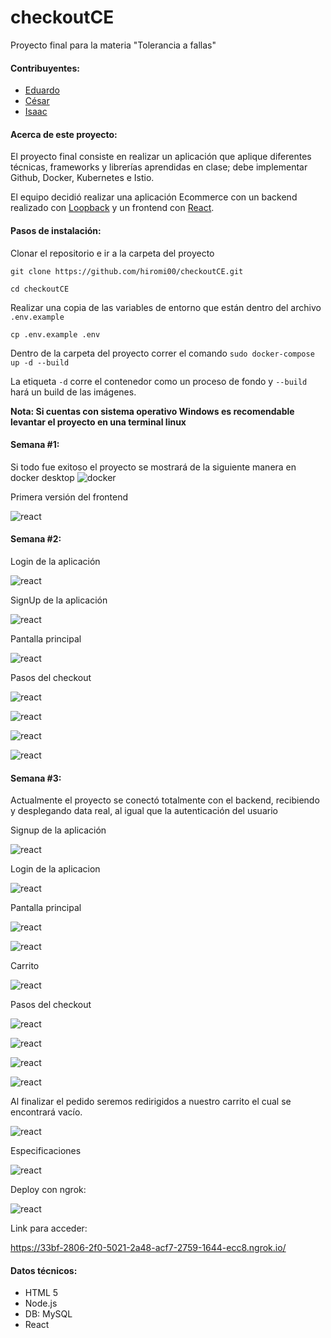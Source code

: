 # checkoutCE

Proyecto final para la materia "Tolerancia a fallas"
#### Contribuyentes: 
+ [Eduardo](https://github.com/EduardoPEMA)
+ [César](https://github.com/hiromi00)
+ [Isaac](https://github.com/isaacfulcrum)

#### Acerca de este proyecto:

El proyecto final consiste en realizar un aplicación que aplique diferentes técnicas, frameworks y librerías aprendidas en clase; debe implementar Github, Docker, Kubernetes e Istio. 

El equipo decidió realizar una aplicación Ecommerce con un  backend realizado con [Loopback](https://loopback.io/) y un frontend con [React](https://es.reactjs.org/). 

#### Pasos de instalación:

Clonar el repositorio e ir a la carpeta del proyecto

`git clone https://github.com/hiromi00/checkoutCE.git`

`cd checkoutCE`

Realizar una copia de las variables de entorno que están dentro del archivo `.env.example`

`cp .env.example .env`

Dentro de la carpeta del proyecto correr el comando
`sudo docker-compose up -d --build`

La etiqueta `-d` corre el contenedor como un proceso de fondo y `--build` hará un build de las imágenes.

**Nota: Si cuentas con sistema operativo Windows es recomendable levantar el proyecto en una terminal linux**

#### Semana #1:

Si todo fue exitoso el proyecto se mostrará de la siguiente manera en docker desktop
![docker](https://github.com/hiromi00/checkoutCE/blob/main/assets/containers.png?raw=true "Docker")

Primera versión del frontend

![react](https://github.com/hiromi00/checkoutCE/blob/main/assets/frontendv1.png?raw=true"React")

#### Semana #2:

Login de la aplicación

![react](https://github.com/hiromi00/checkoutCE/blob/main/assets/login.PNG?raw=true"Login")

SignUp de la aplicación

![react](https://github.com/hiromi00/checkoutCE/blob/main/assets/signup.PNG?raw=true"SignUp")

Pantalla principal

![react](https://github.com/hiromi00/checkoutCE/blob/main/assets/carrito.PNG?raw=true"Dashboard")

Pasos del checkout

![react](https://github.com/hiromi00/checkoutCE/blob/main/assets/checkout1.PNG?raw=true"Checkout")

![react](https://github.com/hiromi00/checkoutCE/blob/main/assets/checkout2.PNG?raw=true"Checkout")

![react](https://github.com/hiromi00/checkoutCE/blob/main/assets/checkout3.PNG?raw=true"Checkout")

![react](https://github.com/hiromi00/checkoutCE/blob/main/assets/checkout4.PNG?raw=true"Checkout")
#### Semana #3:

Actualmente el proyecto se conectó totalmente con el backend, recibiendo y desplegando data real, al igual que la autenticación del usuario

Signup de la aplicación

![react](https://github.com/hiromi00/checkoutCE/blob/main/assets/week%20%233/signup.PNG?raw=true"SignUp")

Login de la aplicacion

![react](https://github.com/hiromi00/checkoutCE/blob/main/assets/week%20%233/login.PNG?raw=true"Login")

Pantalla principal

![react](https://github.com/hiromi00/checkoutCE/blob/main/assets/week%20%233/dashboard.PNG?raw=true"Dashboard")

![react](https://github.com/hiromi00/checkoutCE/blob/main/assets/week%20%233/cartAdd.PNG?raw=true"Dashboard")

Carrito

![react](https://github.com/hiromi00/checkoutCE/blob/main/assets/week%20%233/shopCart.PNG?raw=true"Carrito")

Pasos del checkout

![react](https://github.com/hiromi00/checkoutCE/blob/main/assets/week%20%233/checkout1.PNG?raw=true"Checkout")

![react](https://github.com/hiromi00/checkoutCE/blob/main/assets/week%20%233/checkout2.PNG?raw=true"Checkout")

![react](https://github.com/hiromi00/checkoutCE/blob/main/assets/week%20%233/Checkout3.PNG?raw=true"Checkout")

![react](https://github.com/hiromi00/checkoutCE/blob/main/assets/week%20%233/pedido.PNG?raw=true"Checkout")

Al finalizar el pedido seremos redirigidos a nuestro carrito el cual se encontrará vacío.

![react](https://github.com/hiromi00/checkoutCE/blob/main/assets/week%20%233/emptyCart.PNG?raw=true"Carrito")

Especificaciones

![react](https://github.com/hiromi00/checkoutCE/blob/main/assets/week%20%233/specs.PNG?raw=true"Especificaciones")

Deploy con ngrok:

![react](https://github.com/hiromi00/checkoutCE/blob/main/assets/week%20%233/Ngrok.PNG?raw=true"Ngrok")

Link para acceder:

https://33bf-2806-2f0-5021-2a48-acf7-2759-1644-ecc8.ngrok.io/


#### Datos técnicos:

- HTML 5
- Node.js
- DB: MySQL
- React
